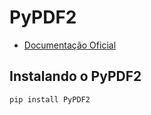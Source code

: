 # PyPDF2

- [Documentação Oficial](https://pypdf2.readthedocs.io/en/3.0.0/)

## Instalando o PyPDF2

~~~bash
pip install PyPDF2
~~~